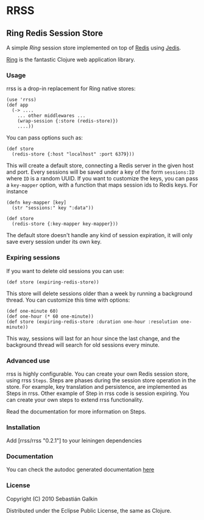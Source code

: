 # RRSS

## Ring Redis Session Store

A simple *Ring* session store implemented on top of
[Redis](http://code.google.com/p/redis/) using
[Jedis](https://github.com/xetorthio/jedis).

[Ring](https://github.com/mmcgrana/ring) is the fantastic Clojure web application
library.

### Usage

rrss is a drop-in replacement for Ring native stores:

    (use 'rrss)
    (def app
      (-> ....
        ... other middlewares ...
        (wrap-session {:store (redis-store)})
        ....))

You can pass options such as:

    (def store
      (redis-store {:host "localhost" :port 6379}))

This will create a default store, connecting a Redis server in the given host
and port. Every sessions will be saved under a key of the form `sessions:ID`
where `ID` is a random UUID. If you want to customize the keys, you can pass
a `key-mapper` option, with a function that maps session ids to Redis keys.
For instance

    (defn key-mapper [key]
      (str "sessions:" key ":data"))

    (def store
      (redis-store {:key-mapper key-mapper}))

The default store doesn't handle any kind of session expiration, it will only
save every session under its own key.

### Expiring sessions

If you want to delete old sessions you can use:

    (def store (expiring-redis-store))

This store will delete sessions older than a week by running a background thread.
You can customize this time with options:

    (def one-minute 60)
    (def one-hour (* 60 one-minute))
    (def store (expiring-redis-store :duration one-hour :resolution one-minute))

This way, sessions will last for an hour since the last change, and the background
thread will search for old sessions every minute.

### Advanced use

rrss is highly configurable. You can create your own Redis session store, using
rrss `Steps`. Steps are phases during the session store operation in the store.
For example, key translation and persistence, are implemented as Steps in rrss.
Other example of Step in rrss code is session expiring. You can create your
own steps to extend rrss functionality.

Read the documentation for more information on Steps.

### Installation

Add [rrss/rrss "0.2.1"] to your leiningen dependencies

### Documentation

You can check the autodoc generated documentation
[here](http://paraseba.github.com/rrss/rrss-api.html)

### License

Copyright (C) 2010 Sebastián Galkin

Distributed under the Eclipse Public License, the same as Clojure.
